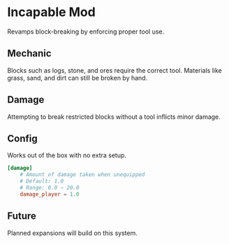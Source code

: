 # Incapable Mod

Revamps block-breaking by enforcing proper tool use.

## Mechanic
Blocks such as logs, stone, and ores require the correct tool. Materials like grass, sand, and dirt can still be broken by hand.

## Damage
Attempting to break restricted blocks without a tool inflicts minor damage.

## Config
Works out of the box with no extra setup.
```toml
[damage]
	# Amount of damage taken when unequipped
	# Default: 1.0
	# Range: 0.0 ~ 20.0
	damage_player = 1.0
```

## Future
Planned expansions will build on this system.
